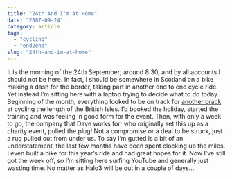 ```yaml
---
title: "24th And I'm At Home"
date: "2007-09-24"
category: article
tags:
  - "cycling"
  - "end2end"
slug: "24th-and-im-at-home"
---
```


It is the morning of the 24th September; around 8:30, and by all accounts I should not be here. In fact, I should be somewhere in Scotland on a bike making a dash for the border, taking part in another end to end cycle ride. Yet instead I’m sitting here with a laptop trying to decide what to do today. Beginning of the month, everything looked to be on track for [another crack](https://adamchamberlin.info/2007/07/end2end-redux/) at cycling the length of the British Isles. I’d booked the holiday, started the training and was feeling in good form for the event. Then, with only a week to go, the company that Dave works for; who originally set this up as a charity event, pulled the plug! Not a compromise or a deal to be struck, just a rug pulled out from under us. To say I’m gutted is a bit of an understatement, the last few months have been spent clocking up the miles. I even built a bike for this year’s ride and had great hopes for it. Now I’ve still got the week off, so I’m sitting here surfing YouTube and generally just wasting time. No matter as Halo3 will be out in a couple of days…
